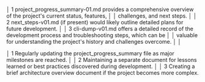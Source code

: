 │  1 project_progress_summary-01.md provides a comprehensive overview of the project's current status, features,  │
│    challenges, and next steps.                                                                                  │
│  2 next_steps-v01.md (if present) would likely outline detailed plans for future development.                   │
│  3 cli-dump-v01.md offers a detailed record of the development process and troubleshooting steps, which can be  │
│    valuable for understanding the project's history and challenges overcome.                                    │
│                                                                              


│  1 Regularly updating the project_progress_summary file as major milestones are reached.                        │
│  2 Maintaining a separate document for lessons learned or best practices discovered during development.         │
│  3 Creating a brief architecture overview document if the project becomes more complex.     
